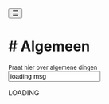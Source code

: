 <!-- Sidebar -->
<div class="w3-sidebar w3-bar-block" style="display:none" id="mySidebar">
  <button onclick="w3_close()" class="w3-bar-item w3-button w3-large">Close &times;</button>
  <p> ! - ALLEEN LEZEN</p>
  <a href="{{ site.base }}/servers/1" class="w3-bar-item w3-button w3-blue"># Algemeen</a>
</div>

<!-- Page Content -->
<div class="w3-teal">
  <button class="w3-button w3-teal w3-xlarge" onclick="w3_open()">☰</button>
  <div class="w3-container">
    <h1># Algemeen</h1>
    <sup>Praat hier over algemene dingen</sup>
  </div>
</div>

<form onchange="msgs()" onload="msgs()" action="">
  <input id="LoL" value="loading msg">
</form>
<div id="msg">LOADING</div>
<!--

<div class="w3-container w3-hover">
  <img src="{{ site.base }}/profile.jpg" style="max-width: 40px;">
  <span>BasToTheMax</span>
  <p>Hallo! Hoe gaat het?</p>
  <hr>
</div>
-->

<script src="{{ site.base }}/chat.js"></script>
<script>
function w3_open() {
  document.getElementById("mySidebar").style.width = "80%";
  document.getElementById("mySidebar").style.display = "block";
}

function w3_close() {
  document.getElementById("mySidebar").style.display = "none";
}

function msgs() {
  var text = "";
  var i;
  var user;
  for (i = 0; i < general.length; i++) {
    user = Math.floor(Math.random() * 6);


    text += "<div class=\"w3-container w3-hover\"><img src=\"/ChatApp/profile.jpg\" style=\"max-width: 40px;\"><span>User</span><p>" + general[i] + "</p><hr></div><br>";
    
  }
  document.getElementById("msg").innerHTML = text;
}
</script>
